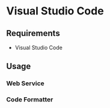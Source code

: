# Visual Studio Code

## Requirements

-  Visual Studio Code

## Usage

### Web Service

### Code Formatter
